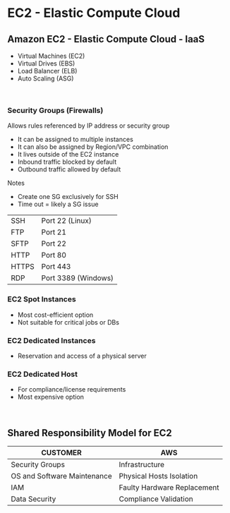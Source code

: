 <h1>EC2 - Elastic Compute Cloud</h1>

<h2>Amazon EC2 - Elastic Compute Cloud - IaaS</h2>
<ul>
    <li>Virtual Machines (EC2)</li>
    <li>Virtual Drives (EBS)</li>
    <li>Load Balancer (ELB)</li>
    <li>Auto Scaling (ASG)</li>
</ul>
<br>

<h3>Security Groups (Firewalls)</h3>
<p>Allows rules referenced by IP address or security group</p>
<ul>
    <li>It can be assigned to multiple instances</li>
    <li>It can also be assigned by Region/VPC combination</li>
    <li>It lives outside of the EC2 instance</li>
    <li>Inbound traffic blocked by default</li>
    <li>Outbound traffic allowed by default</li>
</ul>
<p>Notes</p>
<ul>
    <li>Create one SG exclusively for SSH</li>
    <li>Time out = likely a SG issue</li>
</ul>

|   |   |
| --------  | ---  |
| SSH | Port 22 (Linux) |
| FTP | Port 21 |
| SFTP | Port 22 |
| HTTP | Port 80 |
| HTTPS | Port 443 |
| RDP | Port 3389 (Windows) |

<h3>EC2 Spot Instances</h3>
<ul>
    <li>Most cost-efficient option</li>
    <li>Not suitable for critical jobs or DBs</li>
</ul>
<h3>EC2 Dedicated Instances</h3>
<ul>
    <li>Reservation and access of a physical server</li>
</ul>
<h3>EC2 Dedicated Host</h3>
<ul>
    <li>For compliance/license requirements</li>
    <li>Most expensive option</li>
</ul>
<br>

<h2>Shared Responsibility Model for EC2</h2>

| CUSTOMER  | AWS  |
| --------  | ---  |
| Security Groups | Infrastructure |
| OS and Software Maintenance | Physical Hosts Isolation |
| IAM | Faulty Hardware Replacement |
| Data Security | Compliance Validation |
